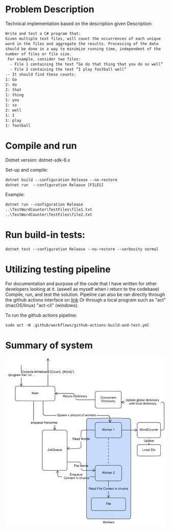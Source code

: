# Problem Description
Technical implementation based on the description given
Description:
```
Write and test a C# program that:
Given multiple text files, will count the occurrences of each unique word in the files and aggregate the results. Processing of the data should be done in a way to minimize running time, independent of the number of files or file size.
 For example, consider two files:
  - File 1 containing the text “Go do that thing that you do so well”
  - File 2 containing the text “I play football well”
-- It should find these counts: 
1: Go
2: do
2: that
1: thing
1: you
1: so
2: well
1: I
1: play
1: football
```

# Compile and run
Dotnet version: dotnet-sdk-6.x

Set-up and compile:
```
dotnet build --configuration Release --no-restore
dotnet run  --configuration Release [FILES]
```
Example:
```
dotnet run --configuration Release ..\TestWordCounter\TestFiles\file1.txt ..\TestWordCounter\TestFiles\file2.txt 
```
# Run build-in tests:
```
dotnet test --configuration Release --no-restore --verbosity normal
```


# Utilizing testing pipeline
For documentation and purpose of the code that I have written for other developers looking at it. (aswell as myself when i return to the codebase)
Compile, run, and test the solution. Pipeline can also be ran directly through the github actions interface on [link](https://github.com/christosfranco/File_Word_Counter/actions)
Or through a local program such as "act" (macOS/linux) "act-cli" (windows).

To run the github actions pipeline:
```
sudo act -W .github/workflows/github-actions-build-and-test.yml
```

# Summary of system
![Alt Text](diagram-export-4-19-2024-4_41_03-PM.png)



